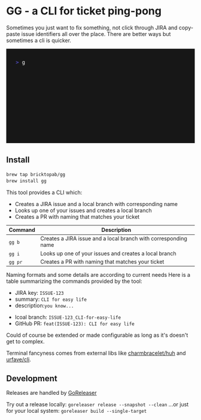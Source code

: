 # GG - a CLI for ticket ping-pong

Sometimes you just want to fix something, not click through JIRA and copy-paste 
issue identifiers all over the place. There are better ways but sometimes a cli
is quicker.

![Alt Text](docs/demo.gif)

## Install
```bash
brew tap bricktopab/gg
brew install gg
```

This tool provides a CLI which:
* Creates a JIRA issue and a local branch with corresponding name
* Looks up one of your issues and creates a local branch
* Creates a PR with naming that matches your ticket

| Command       | Description                                                   |
|---------------|---------------------------------------------------------------|
| `gg b`        | Creates a JIRA issue and a local branch with corresponding name|
| `gg i`        | Looks up one of your issues and creates a local branch         |
| `gg pr`       | Creates a PR with naming that matches your ticket              |

Naming formats and some details are according to current needs 
Here is a table summarizing the commands provided by the tool:

* JIRA key: `ISSUE-123`
* summary: `CLI for easy life`
* description:`you know...`

- lcoal branch: `ISSUE-123_CLI-for-easy-life`
- GitHub PR: `feat(ISSUE-123): CLI for easy life`

Could of course be extended or made configurable as long as it's doesn't get
to complex.

Terminal fancyness comes from external libs like [charmbracelet/huh](https://github.com/charmbracelet/huh) and [urfave/cli](https://github.com/urfave/cli). 


## Development

Releases are handled by [GoReleaser](https://goreleaser.com/)

Try out a release locally: `goreleaser release --snapshot --clean`
...or just for your local system: `goreleaser build --single-target`